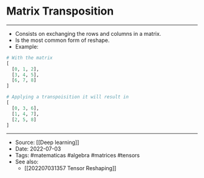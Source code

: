 # Matrix Transposition
----
- Consists on exchanging the rows and columns in a matrix.
- Is the most common form of reshape.
- Example:
```python
# With the matrix
[
  [0, 1, 2],
  [3, 4, 5],
  [6, 7, 8]
]

# Applying a transpoisition it will result in
[
  [0, 3, 6],
  [1, 4, 7],
  [2, 5, 8]
]
```

---
- Source: [[Deep learning]]
- Date: 2022-07-03
- Tags: #matematicas #algebra #matrices #tensors 
- See also:
	- [[202207031357 Tensor Reshaping]]